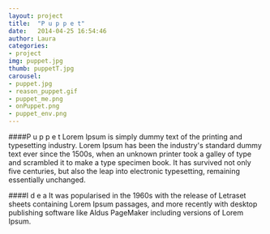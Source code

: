 ```yaml
---
layout: project
title:  "P u p p e t"
date:   2014-04-25 16:54:46
author: Laura
categories:
- project
img: puppet.jpg
thumb: puppetT.jpg
carousel:
- puppet.jpg
- reason_puppet.gif
- puppet_me.png
- onPuppet.png
- puppet_env.png
---
```

####P u p p e t
Lorem Ipsum is simply dummy text of the printing and typesetting industry. Lorem Ipsum has been the industry's standard dummy text ever since the 1500s, when an unknown printer took a galley of type and scrambled it to make a type specimen book. It has survived not only five centuries, but also the leap into electronic typesetting, remaining essentially unchanged.

####I d e a
It was popularised in the 1960s with the release of Letraset sheets containing Lorem Ipsum passages, and more recently with desktop publishing software like Aldus PageMaker including versions of Lorem Ipsum.